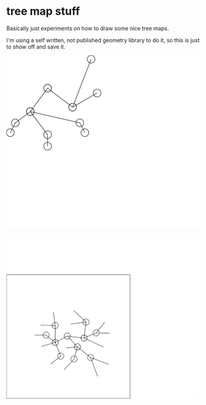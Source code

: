 # tree map stuff

Basically just experiments on how to draw some nice tree maps.

I'm using a self written, not published geometry library to do it, so this is just to show off and save it.

![you found the tooltip!](./ginko_tree.svg)

![you found the tooltip!](./test_out.svg)
